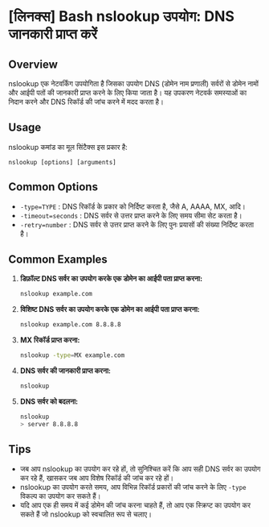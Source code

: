 # [लिनक्स] Bash nslookup उपयोग: DNS जानकारी प्राप्त करें

## Overview
nslookup एक नेटवर्किंग उपयोगिता है जिसका उपयोग DNS (डोमेन नाम प्रणाली) सर्वरों से डोमेन नामों और आईपी पतों की जानकारी प्राप्त करने के लिए किया जाता है। यह उपकरण नेटवर्क समस्याओं का निदान करने और DNS रिकॉर्ड की जांच करने में मदद करता है।

## Usage
nslookup कमांड का मूल सिंटैक्स इस प्रकार है:

```
nslookup [options] [arguments]
```

## Common Options
- `-type=TYPE` : DNS रिकॉर्ड के प्रकार को निर्दिष्ट करता है, जैसे A, AAAA, MX, आदि।
- `-timeout=seconds` : DNS सर्वर से उत्तर प्राप्त करने के लिए समय सीमा सेट करता है।
- `-retry=number` : DNS सर्वर से उत्तर प्राप्त करने के लिए पुनः प्रयासों की संख्या निर्दिष्ट करता है।

## Common Examples
1. **डिफ़ॉल्ट DNS सर्वर का उपयोग करके एक डोमेन का आईपी पता प्राप्त करना:**
   ```bash
   nslookup example.com
   ```

2. **विशिष्ट DNS सर्वर का उपयोग करके एक डोमेन का आईपी पता प्राप्त करना:**
   ```bash
   nslookup example.com 8.8.8.8
   ```

3. **MX रिकॉर्ड प्राप्त करना:**
   ```bash
   nslookup -type=MX example.com
   ```

4. **DNS सर्वर की जानकारी प्राप्त करना:**
   ```bash
   nslookup
   ```

5. **DNS सर्वर को बदलना:**
   ```bash
   nslookup
   > server 8.8.8.8
   ```

## Tips
- जब आप nslookup का उपयोग कर रहे हों, तो सुनिश्चित करें कि आप सही DNS सर्वर का उपयोग कर रहे हैं, खासकर जब आप विशेष रिकॉर्ड की जांच कर रहे हों।
- nslookup का उपयोग करते समय, आप विभिन्न रिकॉर्ड प्रकारों की जांच करने के लिए `-type` विकल्प का उपयोग कर सकते हैं।
- यदि आप एक ही समय में कई डोमेन की जांच करना चाहते हैं, तो आप एक स्क्रिप्ट का उपयोग कर सकते हैं जो nslookup को स्वचालित रूप से चलाए।
